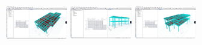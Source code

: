 <div style="display: grid; grid-template-columns: repeat(auto-fit, minmax(150px, 1fr)); gap: 10px;">
  <img src="images/be-your-etab-and-sap2000-expert (1).jpg" alt="Image 1" style="width: 100%; border-radius: 5px;">
  <img src="images/be-your-etab-and-sap2000-expert (2).jpg" alt="Image 2" style="width: 100%; border-radius: 5px;">
  <img src="images/be-your-etab-and-sap2000-expert.jpg" alt="Image 3" style="width: 100%; border-radius: 5px;">
</div>


